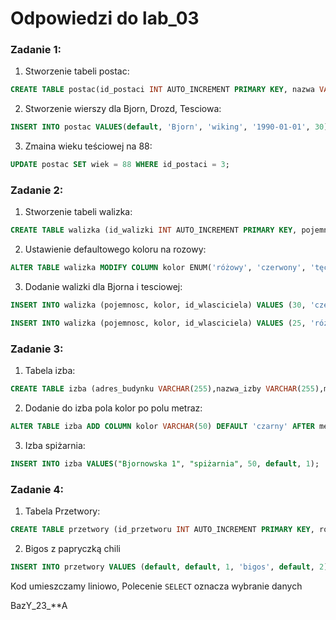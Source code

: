 # Odpowiedzi do lab_03

### Zadanie 1:
  1. Stworzenie tabeli postac:
```sql
CREATE TABLE postac(id_postaci INT AUTO_INCREMENT PRIMARY KEY, nazwa VARCHAR(40), rodzaj ENUM("wiking","ptak","kobieta"), data_ur DATE, wiek INT UNSIGNED);
```
2. Stworzenie wierszy dla Bjorn, Drozd, Tesciowa: 
```sql
INSERT INTO postac VALUES(default, 'Bjorn', 'wiking', '1990-01-01', 30), (default, 'Drozd', 'ptak', '2010-05-15', 3), (default, 'Tesciowa', 'kobieta', '1965-08-20', 56);
```
3. Zmaina wieku teściowej na 88:
```sql
UPDATE postac SET wiek = 88 WHERE id_postaci = 3;
```
### Zadanie 2:
1. Stworzenie tabeli walizka:
 ```sql
CREATE TABLE walizka (id_walizki INT AUTO_INCREMENT PRIMARY KEY, pojemnosc INT UNSIGNED, kolor ENUM('różowy', 'czerwony', 'tęczowy', 'żółty'), id_wlasciciela INT, FOREIGN KEY (id_wlasciciela) REFERENCES postac(id_postaci) ON DELETE CASCADE);
```
2. Ustawienie defaultowego koloru na rozowy:
```sql
ALTER TABLE walizka MODIFY COLUMN kolor ENUM('różowy', 'czerwony', 'tęczowy', 'żółty') DEFAULT 'różowy';
```
3. Dodanie walizki dla Bjorna i tesciowej:
```sql
INSERT INTO walizka (pojemnosc, kolor, id_wlasciciela) VALUES (30, 'czerwony', 1);
```
```sql
INSERT INTO walizka (pojemnosc, kolor, id_wlasciciela) VALUES (25, 'różowy', 3);
```
### Zadanie 3:
1. Tabela izba:
```sql
CREATE TABLE izba (adres_budynku VARCHAR(255),nazwa_izby VARCHAR(255),metraz INT UNSIGNED,wlasciciel INT,PRIMARY KEY (adres_budynku, nazwa_izby),FOREIGN KEY (wlasciciel) REFERENCES postac(id_postaci) ON DELETE SET NULL);
```
2. Dodanie do izba pola kolor po polu metraz:
```sql
ALTER TABLE izba ADD COLUMN kolor VARCHAR(50) DEFAULT 'czarny' AFTER metraz;
```
3. Izba spiżarnia:
```sql
INSERT INTO izba VALUES("Bjornowska 1", "spiżarnia", 50, default, 1);
```
### Zadanie 4:
1. Tabela Przetwory:
```sql
CREATE TABLE przetwory (id_przetworu INT AUTO_INCREMENT PRIMARY KEY, rok_produkcji INT DEFAULT 1654, id_wykonawcy INT, zawartosc VARCHAR(255),dodatek VARCHAR(255) DEFAULT 'papryczka chilli',id_konsumenta INT, FOREIGN KEY (id_wykonawcy) REFERENCES postac(id_postaci), FOREIGN KEY (id_konsumenta) REFERENCES postac(id_postaci));
```
2. Bigos z papryczką chili
```sql
INSERT INTO przetwory VALUES (default, default, 1, 'bigos', default, 2);
```

Kod umieszczamy liniowo, Polecenie ```SELECT``` oznacza wybranie danych

BazY_23_**A
